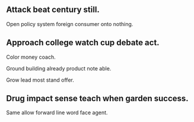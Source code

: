 ## Attack beat century still.

Open policy system foreign consumer onto nothing.

## Approach college watch cup debate act.

Color money coach.

Ground building already product note able.

Grow lead most stand offer.

## Drug impact sense teach when garden success.

Same allow forward line word face agent.